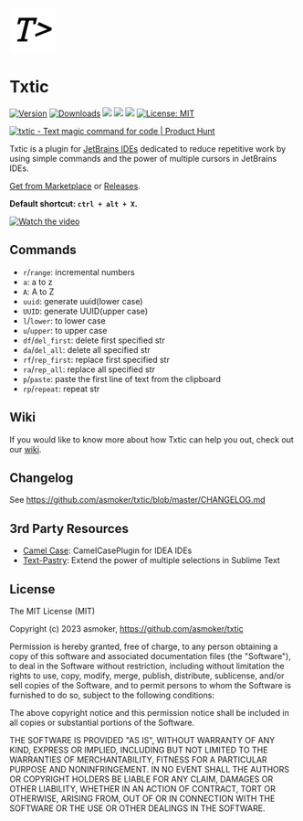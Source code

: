 ![](./doc/img/logo_middle.png)

# Txtic

[![Version](https://img.shields.io/jetbrains/plugin/v/20961.svg)](https://plugins.jetbrains.com/plugin/20961)
[![Downloads](https://img.shields.io/jetbrains/plugin/d/20961.svg)](https://plugins.jetbrains.com/plugin/20961)
![](https://img.shields.io/github/issues-closed/asmoker/txtic)
![](https://img.shields.io/github/issues/asmoker/txtic)
![](https://img.shields.io/jetbrains/plugin/r/rating/20961)
[![License: MIT](https://img.shields.io/badge/License-MIT-yellow.svg)](https://opensource.org/licenses/MIT)

<a href="https://www.producthunt.com/posts/txtic?utm_source=badge-featured&utm_medium=badge&utm_souce=badge-txtic" target="_blank"><img src="https://api.producthunt.com/widgets/embed-image/v1/featured.svg?post_id=379809&theme=light" alt="txtic - Text magic command for code | Product Hunt" style="width: 250px; height: 54px;" width="250" height="54" /></a>

Txtic is a plugin for [JetBrains IDEs](https://www.jetbrains.com/) dedicated to reduce repetitive work by using simple
commands and the power of multiple cursors in JetBrains IDEs.

[Get from Marketplace](https://plugins.jetbrains.com/plugin/20961-txtic)
or [Releases](https://github.com/asmoker/txtic/releases).

**Default shortcut: `ctrl + alt + X`.**

[![Watch the video](https://i.ytimg.com/vi/_6i-GI5SZaY/hqdefault.jpg)](https://www.youtube.com/watch?v=_6i-GI5SZaY)

## Commands

- `r`/`range`: incremental numbers
- `a`: a to z
- `A`: A to Z
- `uuid`: generate uuid(lower case)
- `UUID`: generate UUID(upper case)
- `l`/`lower`: to lower case
- `u`/`upper`: to upper case
- `df`/`del_first`: delete first specified str
- `da`/`del_all`: delete all specified str
- `rf`/`rep_first`: replace first specified str
- `ra`/`rep_all`: replace all specified str
- `p`/`paste`: paste the first line of text from the clipboard
- `rp`/`repeat`: repeat str

## Wiki

If you would like to know more about how Txtic can help you out, check out
our [wiki](https://github.com/asmoker/txtic/wiki).

## Changelog

See https://github.com/asmoker/txtic/blob/master/CHANGELOG.md

## 3rd Party Resources

- [Camel Case](https://github.com/netnexus/camelcaseplugin): CamelCasePlugin for IDEA IDEs
- [Text-Pastry](https://github.com/duydao/Text-Pastry): Extend the power of multiple selections in Sublime Text

## License

The MIT License (MIT)

Copyright (c) 2023 asmoker, https://github.com/asmoker/txtic

Permission is hereby granted, free of charge, to any person obtaining a copy
of this software and associated documentation files (the "Software"), to deal
in the Software without restriction, including without limitation the rights
to use, copy, modify, merge, publish, distribute, sublicense, and/or sell
copies of the Software, and to permit persons to whom the Software is
furnished to do so, subject to the following conditions:

The above copyright notice and this permission notice shall be included in
all copies or substantial portions of the Software.

THE SOFTWARE IS PROVIDED "AS IS", WITHOUT WARRANTY OF ANY KIND, EXPRESS OR
IMPLIED, INCLUDING BUT NOT LIMITED TO THE WARRANTIES OF MERCHANTABILITY,
FITNESS FOR A PARTICULAR PURPOSE AND NONINFRINGEMENT. IN NO EVENT SHALL THE
AUTHORS OR COPYRIGHT HOLDERS BE LIABLE FOR ANY CLAIM, DAMAGES OR OTHER
LIABILITY, WHETHER IN AN ACTION OF CONTRACT, TORT OR OTHERWISE, ARISING FROM,
OUT OF OR IN CONNECTION WITH THE SOFTWARE OR THE USE OR OTHER DEALINGS IN
THE SOFTWARE.

